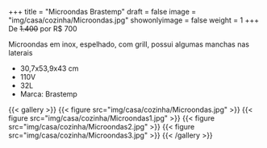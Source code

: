 +++
title = "Microondas Brastemp"
draft = false
image = "img/casa/cozinha/Microondas.jpg"
showonlyimage = false
weight = 1
+++
De ~~1.400~~ por <span class="price">R$ 700</span>

<!--more-->

Microondas em inox, espelhado, com grill, possui algumas manchas nas laterais

- 30,7x53,9x43 cm
- 110V
- 32L
- Marca: Brastemp


{{< gallery >}}
{{< figure src="img/casa/cozinha/Microondas.jpg" >}}
{{< figure src="img/casa/cozinha/Microondas1.jpg" >}}
{{< figure src="img/casa/cozinha/Microondas2.jpg" >}}
{{< figure src="img/casa/cozinha/Microondas3.jpg" >}}
{{< /gallery >}}
